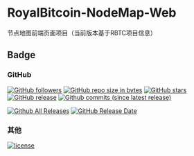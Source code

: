 # RoyalBitcoin-NodeMap-Web

节点地图前端页面项目（当前版本基于RBTC项目信息）

## Badge

### GitHub

[![GitHub followers](https://img.shields.io/github/followers/NewEconomicTeam.svg?label=github%20follow)](https://github.com/NewEconomicTeam/RoyalBitcoin-NodeMap-Web)
[![GitHub repo size in bytes](https://img.shields.io/github/repo-size/NewEconomicTeam/RoyalBitcoin-NodeMap-Web.svg)](https://github.com/NewEconomicTeam/RoyalBitcoin-NodeMap-Web)
[![GitHub stars](https://img.shields.io/github/stars/NewEconomicTeam/RoyalBitcoin-NodeMap-Web.svg?label=github%20stars)](https://github.com/NewEconomicTeam/RoyalBitcoin-NodeMap-Web)
[![GitHub release](https://img.shields.io/github/release/NewEconomicTeam/RoyalBitcoin-NodeMap-Web.svg)](https://github.com/NewEconomicTeam/RoyalBitcoin-NodeMap-Web/releases)
[![Github commits (since latest release)](https://img.shields.io/github/commits-since/NewEconomicTeam/RoyalBitcoin-NodeMap-Web/latest.svg)](https://github.com/NewEconomicTeam/RoyalBitcoin-NodeMap-Web)

[![Github All Releases](https://img.shields.io/github/downloads/NewEconomicTeam/RoyalBitcoin-NodeMap-Web/total.svg)](https://github.com/NewEconomicTeam/RoyalBitcoin-NodeMap-Web/releases)
[![GitHub Release Date](https://img.shields.io/github/release-date/NewEconomicTeam/RoyalBitcoin-NodeMap-Web.svg)](https://github.com/NewEconomicTeam/RoyalBitcoin-NodeMap-Web/releases)

### 其他

[![license](https://img.shields.io/github/license/NewEconomicTeam/RoyalBitcoin-NodeMap-Web.svg)](https://github.com/NewEconomicTeam/RoyalBitcoin-NodeMap-Web)

